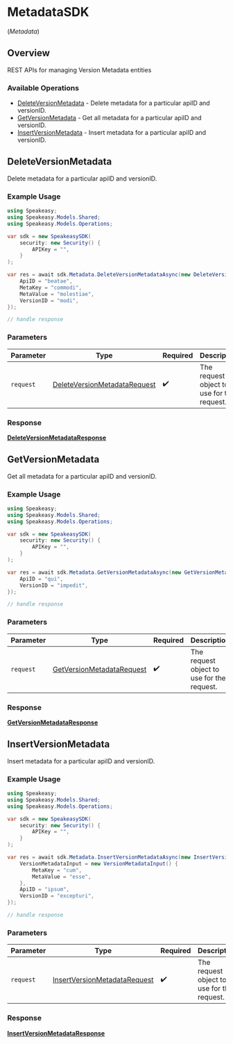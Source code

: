 # MetadataSDK
(*Metadata*)

## Overview

REST APIs for managing Version Metadata entities

### Available Operations

* [DeleteVersionMetadata](#deleteversionmetadata) - Delete metadata for a particular apiID and versionID.
* [GetVersionMetadata](#getversionmetadata) - Get all metadata for a particular apiID and versionID.
* [InsertVersionMetadata](#insertversionmetadata) - Insert metadata for a particular apiID and versionID.

## DeleteVersionMetadata

Delete metadata for a particular apiID and versionID.

### Example Usage

```csharp
using Speakeasy;
using Speakeasy.Models.Shared;
using Speakeasy.Models.Operations;

var sdk = new SpeakeasySDK(
    security: new Security() {
        APIKey = "",
    }
);

var res = await sdk.Metadata.DeleteVersionMetadataAsync(new DeleteVersionMetadataRequest() {
    ApiID = "beatae",
    MetaKey = "commodi",
    MetaValue = "molestiae",
    VersionID = "modi",
});

// handle response
```

### Parameters

| Parameter                                                                               | Type                                                                                    | Required                                                                                | Description                                                                             |
| --------------------------------------------------------------------------------------- | --------------------------------------------------------------------------------------- | --------------------------------------------------------------------------------------- | --------------------------------------------------------------------------------------- |
| `request`                                                                               | [DeleteVersionMetadataRequest](../../models/operations/DeleteVersionMetadataRequest.md) | :heavy_check_mark:                                                                      | The request object to use for the request.                                              |


### Response

**[DeleteVersionMetadataResponse](../../models/operations/DeleteVersionMetadataResponse.md)**


## GetVersionMetadata

Get all metadata for a particular apiID and versionID.

### Example Usage

```csharp
using Speakeasy;
using Speakeasy.Models.Shared;
using Speakeasy.Models.Operations;

var sdk = new SpeakeasySDK(
    security: new Security() {
        APIKey = "",
    }
);

var res = await sdk.Metadata.GetVersionMetadataAsync(new GetVersionMetadataRequest() {
    ApiID = "qui",
    VersionID = "impedit",
});

// handle response
```

### Parameters

| Parameter                                                                         | Type                                                                              | Required                                                                          | Description                                                                       |
| --------------------------------------------------------------------------------- | --------------------------------------------------------------------------------- | --------------------------------------------------------------------------------- | --------------------------------------------------------------------------------- |
| `request`                                                                         | [GetVersionMetadataRequest](../../models/operations/GetVersionMetadataRequest.md) | :heavy_check_mark:                                                                | The request object to use for the request.                                        |


### Response

**[GetVersionMetadataResponse](../../models/operations/GetVersionMetadataResponse.md)**


## InsertVersionMetadata

Insert metadata for a particular apiID and versionID.

### Example Usage

```csharp
using Speakeasy;
using Speakeasy.Models.Shared;
using Speakeasy.Models.Operations;

var sdk = new SpeakeasySDK(
    security: new Security() {
        APIKey = "",
    }
);

var res = await sdk.Metadata.InsertVersionMetadataAsync(new InsertVersionMetadataRequest() {
    VersionMetadataInput = new VersionMetadataInput() {
        MetaKey = "cum",
        MetaValue = "esse",
    },
    ApiID = "ipsum",
    VersionID = "excepturi",
});

// handle response
```

### Parameters

| Parameter                                                                               | Type                                                                                    | Required                                                                                | Description                                                                             |
| --------------------------------------------------------------------------------------- | --------------------------------------------------------------------------------------- | --------------------------------------------------------------------------------------- | --------------------------------------------------------------------------------------- |
| `request`                                                                               | [InsertVersionMetadataRequest](../../models/operations/InsertVersionMetadataRequest.md) | :heavy_check_mark:                                                                      | The request object to use for the request.                                              |


### Response

**[InsertVersionMetadataResponse](../../models/operations/InsertVersionMetadataResponse.md)**

